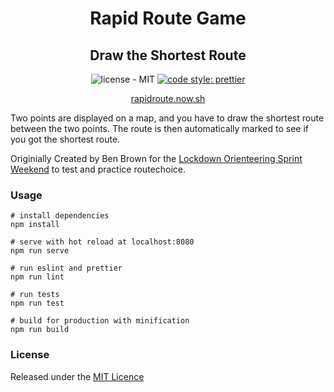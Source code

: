 <div align="center">

# Rapid Route Game

## Draw the Shortest Route

![license - MIT](https://img.shields.io/badge/license-MIT-blue?style=flat-square)
[![code style: prettier](https://img.shields.io/badge/code_style-prettier-ff69b4.svg?style=flat-square)](https://github.com/prettier/prettier)

[rapidroute.now.sh](https://rapidroute.now.sh)

</div>

Two points are displayed on a map, and you have to draw the shortest route between the two points. The route is then automatically marked to see if you got the shortest route.

Originially Created by Ben Brown for the [Lockdown Orienteering Sprint Weekend](http://lockdownorienteering.wordpress.com/) to test and practice routechoice.

### Usage

```
# install dependencies
npm install

# serve with hot reload at localhost:8080
npm run serve

# run eslint and prettier
npm run lint

# run tests
npm run test

# build for production with minification
npm run build
```

### License

Released under the [MIT Licence](./LICENSE)

